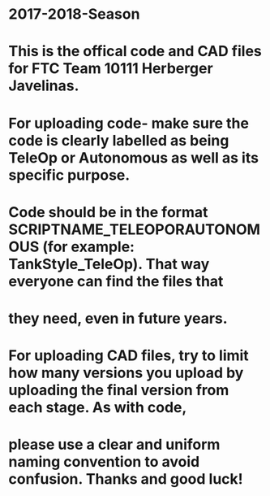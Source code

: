 # 2017-2018-Season
# This is the offical code and CAD files for FTC Team 10111 Herberger Javelinas. 

# For uploading code- make sure the code is clearly labelled as being TeleOp or Autonomous as well as its specific purpose.
# Code should be in the format SCRIPTNAME_TELEOPORAUTONOMOUS (for example: TankStyle_TeleOp). That way everyone can find the files that
# they need, even in future years.

# For uploading CAD files, try to limit how many versions you upload by uploading the final version from each stage. As with code,
# please use a clear and uniform naming convention to avoid confusion. Thanks and good luck!
